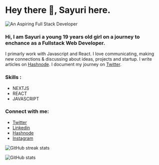 # Hey there 👋, Sayuri here.

![An Aspiring Full Stack Developer](https://cool-cover.up.railway.app/cover.png?username=SAYUK09&text=Hola,+I%27m+Sayuri&pattern=p4&fontSize=5rem)


### Hi, I am Sayuri a young 19 years old girl on a journey to enchance as a Fullstack Web Developer. 
I primarly work with Javascript and React. I love communicating, making new connections & discussing about ideas, projects and startup. 
I write articles on [Hashnode](https://sayurikamble.hashnode.dev/). I document my journey on [Twitter](https://twitter.com/sayuri_kamble).

### Skills :
- NEXTJS
- REACT 
- JAVASCRIPT


### Connect with me: 
- [Twitter](https://twitter.com/sayuri_kamble)
- [Linkedin](https://www.linkedin.com/in/sayuri-kamble/)
- [Hashnode](https://sayurikamble.hashnode.dev/)
- [Instagram](https://www.instagram.com/s_a_y_u_k_codes/)


![GitHub streak stats](https://github-readme-streak-stats.herokuapp.com/?user=SAYUK09)  

![GitHub stats](https://github-readme-stats.vercel.app/api?username=SAYUK09&show_icons=true)  
